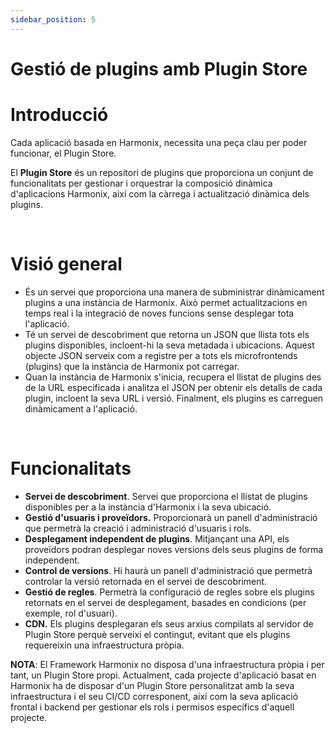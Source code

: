 ```yaml
---
sidebar_position: 5
---
```


# Gestió de plugins amb Plugin Store

# Introducció

Cada aplicació basada en Harmonix, necessita una peça clau per poder funcionar, el Plugin Store.

El **Plugin Store** és un repositori de plugins que proporciona un conjunt de funcionalitats per gestionar i orquestrar la composició dinàmica d'aplicacions Harmonix, així com la càrrega i actualització dinàmica dels plugins.

<br/>


# Visió general

*   És un servei que proporciona una manera de subministrar dinàmicament plugins a una instància de Harmonix. Això permet actualitzacions en temps real i la integració de noves funcions sense desplegar tota l'aplicació.
*   Té un servei de descobriment que retorna un JSON que llista tots els plugins disponibles, incloent-hi la seva metadada i ubicacions. Aquest objecte JSON serveix com a registre per a tots els microfrontends (plugins) que la instància de Harmonix pot carregar.
*   Quan la instància de Harmonix s'inicia, recupera el llistat de plugins des de la URL especificada i analitza el JSON per obtenir els detalls de cada plugin, incloent la seva URL i versió. Finalment, els plugins es carreguen dinàmicament a l'aplicació.

<br/>

# Funcionalitats

*   **Servei de descobriment**. Servei que proporciona el llistat de plugins disponibles per a la instància d'Harmonix i la seva ubicació.
*   **Gestió d'usuaris i proveïdors.** Proporcionarà un panell d'administració que permetrà la creació i administració d'usuaris i rols.
*   **Desplegament independent de plugins**. Mitjançant una API, els proveïdors podran desplegar noves versions dels seus plugins de forma independent.
*   **Control de versions**. Hi haurà un panell d'administració que permetrà controlar la versió retornada en el servei de descobriment.
*   **Gestió de regles**. Permetrà la configuració de regles sobre els plugins retornats en el servei de desplegament, basades en condicions (per exemple, rol d'usuari).
*   **CDN.** Els plugins desplegaran els seus arxius compilats al servidor de Plugin Store perquè serveixi el contingut, evitant que els plugins requereixin una infraestructura pròpia.

  

**NOTA**: El Framework Harmonix no disposa d'una infraestructura pròpia i per tant, un Plugin Store propi. Actualment, cada projecte d'aplicació basat en Harmonix ha de disposar d'un Plugin Store personalitzat amb la seva infraestructura i el seu CI/CD corresponent, així com la seva aplicació frontal i backend per gestionar els rols i permisos específics d'aquell projecte.